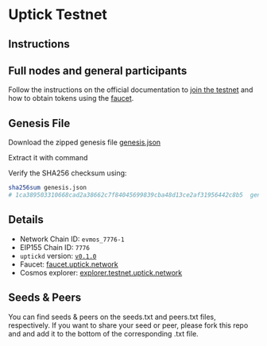 # Uptick Testnet

## Instructions

## Full nodes and general participants

Follow the instructions on the official documentation to [join the testnet](https://docs.uptick.network/testnet/join.html) and how to obtain tokens using the [faucet](https://docs.uptick.network/testnet/faucet.html).

## Genesis File

Download the zipped genesis file [genesis.json](./genesis.json)

Extract it with command

Verify the SHA256 checksum using:

```bash
sha256sum genesis.json
# 1ca389503310668cad2a38662c7f84045699839cba48d13ce2af31956442c8b5  genesis.json
```

## Details

- Network Chain ID: `evmos_7776-1`
- EIP155 Chain ID: `7776`
- `uptickd` version: [`v0.1.0`](https://github.com/UptickNetwork/uptick/releases)
- Faucet: [faucet.uptick.network](https://docs.uptick.network/testnet/faucet.html)
- Cosmos explorer: [explorer.testnet.uptick.network](https://explorer.testnet.uptick.network)

## Seeds & Peers

You can find seeds & peers on the seeds.txt and peers.txt files, respectively. If you want to share your seed or peer, please fork this repo and and add it to the bottom of the corresponding .txt file.
